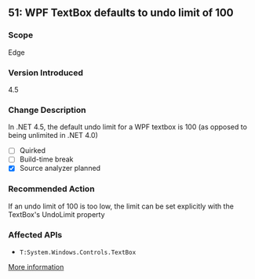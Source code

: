 ## 51: WPF TextBox defaults to undo limit of 100

### Scope
Edge

### Version Introduced
4.5

### Change Description
In .NET 4.5, the default undo limit for a WPF textbox is 100 (as opposed to being unlimited in .NET 4.0)

- [ ] Quirked
- [ ] Build-time break
- [x] Source analyzer planned

### Recommended Action
If an undo limit of 100 is too low, the limit can be set explicitly with the TextBox's UndoLimit property

### Affected APIs
* `T:System.Windows.Controls.TextBox`

[More information](https://msdn.microsoft.com/en-us/library/hh367887(v=vs.110).aspx)
